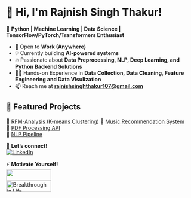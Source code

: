 # 👋 Hi, I'm Rajnish Singh Thakur!  
🚀 **Python | Machine Learning | Data Science | TensorFlow/PyTorch/Transformers Enthusiast**  

- 💼 Open to **Work (Anywhere)**
- 💡 Currently building **AI-powered systems**  
- 🔥 Passionate about **Data Preprocessing, NLP, Deep Learning, and Python Backend Solutions**
- 👷‍♂️ Hands-on Experience in **Data Collection, Data Cleaning, Feature Engineering and Data Visulization** 
- 📫 Reach me at **rajnishsinghthakur107@gmail.com**  

<!--🔥 GitHub Stats  
![Your GitHub Stats](https://github-readme-stats.vercel.app/api?username=RajnishProgrammer&show_icons=true&theme=radical)
-->
## 📌 Featured Projects
🔹 [RFM-Analysis (K-means Clustering)](https://github.com/RajnishProgrammer/Google-Colab/blob/main/online_retail_data_clustering(Customer_Behavior_Analysis).ipynb)  
🔹 [Music Recommendation System](https://github.com/RajnishProgrammer/Google-Colab/blob/main/Music_Recommendation_System.ipynb)  
🔹 [PDF Processing API](https://github.com/RajnishProgrammer/flask-cpc#colored-page-counter--pdf-page-counter-gui-hosting-on-railway)  
🔹 [NLP Pipeline](https://github.com/RajnishProgrammer/NLTK-Textual-Analysis)

💬 **Let’s connect!**  
[![LinkedIn](https://img.shields.io/badge/-LinkedIn-blue?style=flat&logo=linkedin)](https://linkedin.com/in/rajnishsinghthakur)

⚡ **Motivate Yourself!**                              
      <a href="https://youtu.be/EFmxPMdBqmU?si=4npVQ-O_HP6f1t2-">
          <img src="https://upload.wikimedia.org/wikipedia/commons/b/b8/YouTube_Logo_2017.svg" width="120" height="30">
      </a>   
      <a href="[https://youtu.be/EFmxPMdBqmU?si=4npVQ-O_HP6f1t2-](https://www.freecodecamp.org/news/what-is-abstraction-in-coding/)">
          <img src="https://media.istockphoto.com/id/1440753259/photo/circular-economy-to-reduce-waste-by-reusing-repairing-recycling-products-and-materials.webp?a=1&b=1&s=612x612&w=0&k=20&c=SL1LUvBewwdXpZOInlEeTt6_q9NWGHFaUFoiBU_S6Q4=" alt='Breakthrough in Life' width="120" height="30">
      </a>
<!--
**RajnishProgrammer/RajnishProgrammer** is a ✨ _special_ ✨ repository because its `README.md` (this file) appears on your GitHub profile.

Here are some ideas to get you started:

- 🔭 I’m currently working on ...
- 🌱 I’m currently learning ...
- 👯 I’m looking to collaborate on ...
- 🤔 I’m looking for help with ...
- 💬 Ask me about ...
- 📫 How to reach me: ...
- 😄 Pronouns: ...
- ⚡ Fun fact: ...
-->
